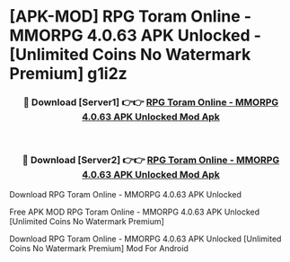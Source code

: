 # [APK-MOD] RPG Toram Online - MMORPG 4.0.63 APK Unlocked - [Unlimited Coins No Watermark Premium] g1i2z



<div align="center">
<h3>🔴 Download [Server1] 👉👉 <a href="https://momento.my/?title=RPG_Toram_Online_-_MMORPG_4.0.63_APK_Unlocked">RPG Toram Online - MMORPG 4.0.63 APK Unlocked Mod Apk</a></h3><br>

<h3>🔴 Download [Server2] 👉👉 <a href="https://momento.my/?title=RPG_Toram_Online_-_MMORPG_4.0.63_APK_Unlocked">RPG Toram Online - MMORPG 4.0.63 APK Unlocked Mod Apk</a></h3>
</div>



Download RPG Toram Online - MMORPG 4.0.63 APK Unlocked 

Free APK MOD RPG Toram Online - MMORPG 4.0.63 APK Unlocked [Unlimited Coins No Watermark Premium]

Download RPG Toram Online - MMORPG 4.0.63 APK Unlocked [Unlimited Coins No Watermark Premium] Mod For Android
